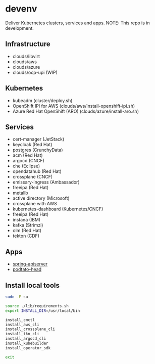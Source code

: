 # devenv

Deliver Kubernetes clusters, services and apps.
NOTE: This repo is in development.

## Infrastructure

- clouds/libvirt
- clouds/aws
- clouds/azure
- clouds/ocp-upi (WIP)

## Kubernetes

- kubeadm (cluster/deploy.sh)
- OpenShift IPI for AWS (clouds/aws/install-openshift-ipi.sh)
- Azure Red Hat OpenShift (ARO) (clouds/azure/install-aro.sh)

## Services

- cert-manager (JetStack)
- keycloak (Red Hat)
- postgres (CrunchyData)
- acm (Red Hat)
- argocd (CNCF)
- che (Eclipse)
- opendatahub (Red Hat)
- crossplane (CNCF)
- emissary-ingress (Ambassador)
- freeipa (Red Hat)
- metallb
- active directory (Microsoft)
- crossplane with AWS
- kubernetes-dashboard (Kubernetes/CNCF)
- freeipa (Red Hat)
- instana (IBM)
- kafka (Strimzi)
- olm (Red Hat)
- tekton (CDF)

## Apps

- [spring-apiserver](https://github.com/joshgav/spring-apiserver)
- [podtato-head](https://github.com/podtato-head/podtato-head)

## Install local tools

```bash
sudo -E su

source ./lib/requirements.sh
export INSTALL_DIR=/usr/local/bin

install_cmctl
install_aws_cli
install_crossplane_cli
install_tkn_cli
install_argocd_cli
install_kubebuilder
install_operator_sdk

exit
```